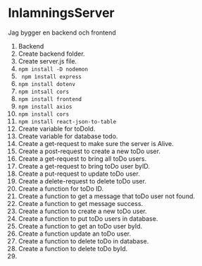 # InlamningsServer

Jag bygger en backend och frontend

1. Backend
2. Create backend folder.
3. Create server.js file.
4. ```npm install -D nodemon```
5. ` npm ìnstall express`
6. ``npm install dotenv``
7. ``npm intsall cors``
8. `npm install frontend`
9. `npm install axios`
10. ``npm install cors``
11. ``npm install react-json-to-table``
12. Create variable for toDoId.
13. Create variable for database todo.
14. Create a get-request to make sure the server is Alive.
15. Create a post-request to create a new toDo user.
16. Create a get-request to bring all toDo users.
17. Create a get-request to bring toDo user byID.
18. Create a put-request to update toDo user.
19. Create a delete-request to delete toDo user.
20. Create a function for toDo ID.
21. Create a function to get a message that toDo user not found.
22. Create a function to get message success.
23. Create a function to create a new toDo user.
24. Create a function to put toDo users in database.
25. Create a function to get an toDo user byId.
26. Create a function update an toDo user.
27. Create a function to delete toDo in database.
28. Create a function to delete toDo byId.
29. 


